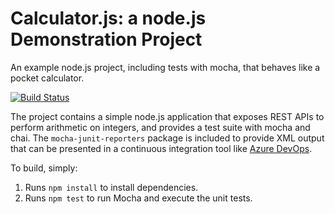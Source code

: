 Calculator.js: a node.js Demonstration Project
==============================================
An example node.js project, including tests with mocha, that behaves like
a pocket calculator.

[![Build Status](https://powerbi.visualstudio.com/Supplier%20Spend%20Insights/_apis/build/status/arneishp5.calculator?branchName=refs%2Fpull%2F1%2Fmerge)](https://powerbi.visualstudio.com/Supplier%20Spend%20Insights/_build/latest?definitionId=7343&branchName=refs%2Fpull%2F1%2Fmerge)

The project contains a simple node.js application that exposes REST APIs
to perform arithmetic on integers, and provides a test suite with mocha
and chai.  The `mocha-junit-reporters` package is included to provide XML
output that can be presented in a continuous integration tool like
[Azure DevOps](https://azure.com/devops).

To build, simply:

1. Runs `npm install` to install dependencies.
2. Runs `npm test` to run Mocha and execute the unit tests.

